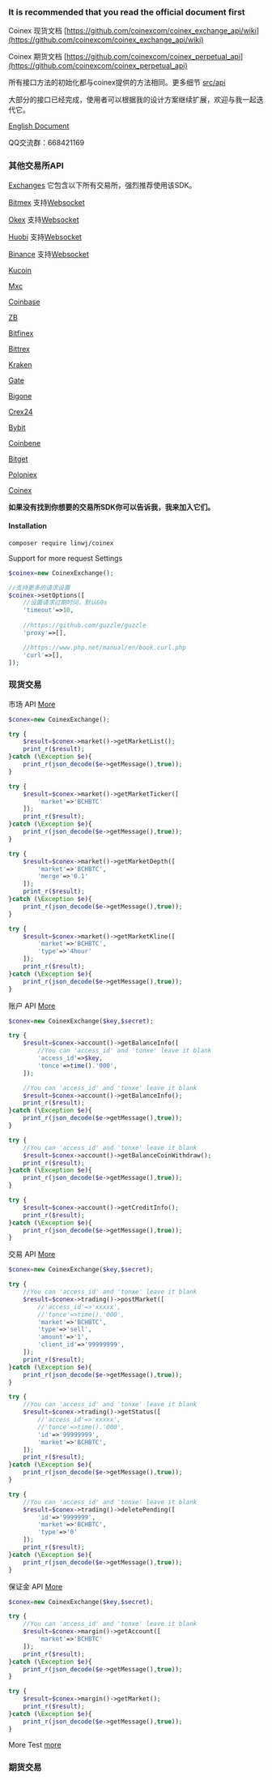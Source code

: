 ### It is recommended that you read the official document first

Coinex 现货文档 [https://github.com/coinexcom/coinex_exchange_api/wiki](https://github.com/coinexcom/coinex_exchange_api/wiki)

Coinex 期货文档 [https://github.com/coinexcom/coinex_perpetual_api](https://github.com/coinexcom/coinex_perpetual_api)

所有接口方法的初始化都与coinex提供的方法相同。更多细节 [src/api](https://github.com/zhouaini528/coinex-php/tree/master/src/Api)

大部分的接口已经完成，使用者可以根据我的设计方案继续扩展，欢迎与我一起迭代它。

[English Document](https://github.com/zhouaini528/coinex-php/blob/master/README_CN.md)

QQ交流群：668421169

### 其他交易所API

[Exchanges](https://github.com/zhouaini528/exchanges-php) 它包含以下所有交易所，强烈推荐使用该SDK。

[Bitmex](https://github.com/zhouaini528/bitmex-php) 支持[Websocket](https://github.com/zhouaini528/bitmex-php/blob/master/README_CN.md#Websocket)

[Okex](https://github.com/zhouaini528/okex-php) 支持[Websocket](https://github.com/zhouaini528/okex-php/blob/master/README_CN.md#Websocket)

[Huobi](https://github.com/zhouaini528/huobi-php) 支持[Websocket](https://github.com/zhouaini528/huobi-php/blob/master/README_CN.md#Websocket)

[Binance](https://github.com/zhouaini528/binance-php) 支持[Websocket](https://github.com/zhouaini528/binance-php/blob/master/README_CN.md#Websocket)

[Kucoin](https://github.com/zhouaini528/kucoin-php)

[Mxc](https://github.com/zhouaini528/mxc-php)

[Coinbase](https://github.com/zhouaini528/coinbase-php)

[ZB](https://github.com/zhouaini528/zb-php)

[Bitfinex](https://github.com/zhouaini528/zb-php)

[Bittrex](https://github.com/zhouaini528/bittrex-php)

[Kraken](https://github.com/zhouaini528/kraken-php)

[Gate](https://github.com/zhouaini528/gate-php)   

[Bigone](https://github.com/zhouaini528/bigone-php)   

[Crex24](https://github.com/zhouaini528/crex24-php)   

[Bybit](https://github.com/zhouaini528/bybit-php)  

[Coinbene](https://github.com/zhouaini528/coinbene-php)   

[Bitget](https://github.com/zhouaini528/bitget-php)   

[Poloniex](https://github.com/zhouaini528/poloniex-php)

[Coinex](https://github.com/zhouaini528/coinex-php)

**如果没有找到你想要的交易所SDK你可以告诉我，我来加入它们。**

#### Installation
```
composer require linwj/coinex
```

Support for more request Settings
```php
$coinex=new CoinexExchange();

//支持更多的请求设置
$coinex->setOptions([
    //设置请求过期时间，默认60s
    'timeout'=>10,
    
    //https://github.com/guzzle/guzzle
    'proxy'=>[],

    //https://www.php.net/manual/en/book.curl.php
    'curl'=>[],
]);
```

### 现货交易

市场 API [More](https://github.com/zhouaini528/coinex-php/blob/master/tests/exchange/market.php)

```php
$conex=new CoinexExchange();

try {
    $result=$conex->market()->getMarketList();
    print_r($result);
}catch (\Exception $e){
    print_r(json_decode($e->getMessage(),true));
}

try {
    $result=$conex->market()->getMarketTicker([
        'market'=>'BCHBTC'
    ]);
    print_r($result);
}catch (\Exception $e){
    print_r(json_decode($e->getMessage(),true));
}

try {
    $result=$conex->market()->getMarketDepth([
        'market'=>'BCHBTC',
        'merge'=>'0.1'
    ]);
    print_r($result);
}catch (\Exception $e){
    print_r(json_decode($e->getMessage(),true));
}

try {
    $result=$conex->market()->getMarketKline([
        'market'=>'BCHBTC',
        'type'=>'4hour'
    ]);
    print_r($result);
}catch (\Exception $e){
    print_r(json_decode($e->getMessage(),true));
}
```

账户 API [More](https://github.com/zhouaini528/coinex-php/blob/master/tests/exchange/account.php)

```php
$conex=new CoinexExchange($key,$secret);

try {
    $result=$conex->account()->getBalanceInfo([
        //You can 'access_id' and 'tonxe' leave it blank
        'access_id'=>$key,
        'tonce'=>time().'000',
    ]);

    //You can 'access_id' and 'tonxe' leave it blank
    $result=$conex->account()->getBalanceInfo();
    print_r($result);
}catch (\Exception $e){
    print_r(json_decode($e->getMessage(),true));
}

try {
    //You can 'access_id' and 'tonxe' leave it blank
    $result=$conex->account()->getBalanceCoinWithdraw();
    print_r($result);
}catch (\Exception $e){
    print_r(json_decode($e->getMessage(),true));
}

try {
    $result=$conex->account()->getCreditInfo();
    print_r($result);
}catch (\Exception $e){
    print_r(json_decode($e->getMessage(),true));
}
```


交易 API [More](https://github.com/zhouaini528/coinex-php/blob/master/tests/exchange/trading.php)

```php
$conex=new CoinexExchange($key,$secret);

try {
    //You can 'access_id' and 'tonxe' leave it blank
    $result=$conex->trading()->postMarket([
        //'access_id'=>'xxxxx',
        //'tonce'=>time().'000',
        'market'=>'BCHBTC',
        'type'=>'sell',
        'amount'=>'1',
        'client_id'=>'99999999',
    ]);
    print_r($result);
}catch (\Exception $e){
    print_r(json_decode($e->getMessage(),true));
}

try {
    //You can 'access_id' and 'tonxe' leave it blank
    $result=$conex->trading()->getStatus([
        //'access_id'=>'xxxxx',
        //'tonce'=>time().'000',
        'id'=>'99999999',
        'market'=>'BCHBTC',
    ]);
    print_r($result);
}catch (\Exception $e){
    print_r(json_decode($e->getMessage(),true));
}

try {
    //You can 'access_id' and 'tonxe' leave it blank
    $result=$conex->trading()->deletePending([
        'id'=>'9999999',
        'market'=>'BCHBTC',
        'type'=>'0'
    ]);
    print_r($result);
}catch (\Exception $e){
    print_r(json_decode($e->getMessage(),true));
}
```


保证金 API [More](https://github.com/zhouaini528/coinex-php/blob/master/tests/exchange/margin.php)

```php
$conex=new CoinexExchange($key,$secret);

try {
    //You can 'access_id' and 'tonxe' leave it blank
    $result=$conex->margin()->getAccount([
        'market'=>'BCHBTC'
    ]);
    print_r($result);
}catch (\Exception $e){
    print_r(json_decode($e->getMessage(),true));
}

try {
    $result=$conex->margin()->getMarket();
    print_r($result);
}catch (\Exception $e){
    print_r(json_decode($e->getMessage(),true));
}
```

More Test [more](https://github.com/zhouaini528/coinex-php/blob/master/tests/exchange)

### 期货交易

